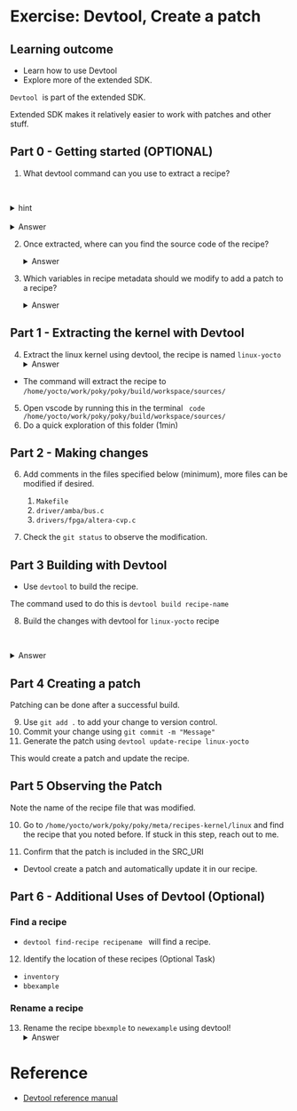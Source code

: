 # Exercise: Devtool, Create a patch

## Learning outcome

* Learn how to use Devtool 
* Explore more of the extended SDK.

`Devtool`  is part of the extended SDK. 

Extended SDK makes it relatively easier to work with patches and other stuff.

## Part 0 - Getting started (OPTIONAL)

1. What devtool command can you use to extract a recipe?

   <details>
   <summary>hint</summary>
   Read the devtool help text
</details>
  <details>
	   <summary>Answer</summary>
	`devtool modify` is used to extract a recipe 
   </details>


2. Once extracted, where can you find the source code of the recipe?
  <details>
   <summary>Answer</summary>
	 `/home/yocto/work/poky/poky/build/workspace/sources/`
   </details>

3. Which variables in recipe metadata should we modify to add a patch to a recipe?
  <details>
	   <summary>Answer</summary>
		- `SRC_URI` should be updated with the patch details to include it in our recipe.
   </details>

## Part 1 - Extracting the kernel with Devtool

4. Extract the linux kernel using devtool, the recipe is named `linux-yocto`
  <details>
	   <summary>Answer</summary>
	- `devtool modify linux-yocto`
</details>

*  The command will extract the recipe to `/home/yocto/work/poky/poky/build/workspace/sources/`

5. Open vscode by running this in the terminal
` code /home/yocto/work/poky/poky/build/workspace/sources/`
6. Do a quick exploration of this folder (1min)

## Part 2 - Making changes

6. Add comments in the files specified below (minimum), more files can be modified if desired.

	1. `Makefile`
	2. `driver/amba/bus.c `
	3. `drivers/fpga/altera-cvp.c`
	   
7. Check the `git status` to observe the modification.

## Part 3 Building with Devtool

* Use `devtool` to build the recipe.
 
 The command used to do this  is `devtool build recipe-name`

8. Build the changes with devtool for `linux-yocto` recipe

  <details>
	   <summary>Answer</summary>
	- `devtool build linux-yocto`
</details>
   

## Part 4 Creating a patch
Patching can be done after a successful build.

9.  Use `git add .` to add your change to version control.
10. Commit your change using `git commit -m "Message"`
11. Generate the patch using `devtool update-recipe linux-yocto`

This would create a patch and update the recipe.

## Part 5 Observing the Patch
 
 Note the name of the recipe file that was modified.

10. Go to `/home/yocto/work/poky/poky/meta/recipes-kernel/linux`  and find the recipe that you noted before. If stuck in this step, reach out to me.

11. Confirm that the patch is included in the SRC_URI

* Devtool create a patch and automatically update it in our recipe.


## Part 6 - Additional Uses of Devtool (Optional)

### Find a recipe

* `devtool find-recipe recipename ` will find a recipe.

12. Identify the location of these recipes (Optional Task)
-  `inventory` 
-  `bbexample`

### Rename a recipe
 
13. Rename the recipe `bbexmple`  to `newexample` using devtool!
  <details>
	   <summary>Answer</summary>
	- `devtool rename recipe`
</details>


# Reference
- [Devtool reference manual](https://docs.yoctoproject.org/ref-manual/devtool-reference.html)





